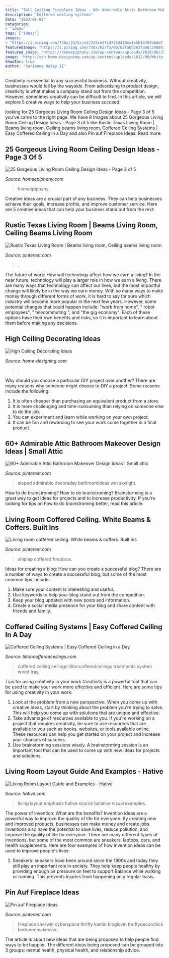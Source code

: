 ```yaml
---
title: "Tall Ceiling Fireplace Ideas - 60+ Admirable Attic Bathroom Makeover Design Ideas"
description: "Coffered ceiling systems"
date: "2023-01-08"
categories:
- "ideas"
tags: ["ideas"]
images:
- "https://i.pinimg.com/736x/23/5c/e2/235ce2f1d7252410eafe5b1570fdb0d7.jpg"
featuredImage: "https://i.pinimg.com/736x/62/fa/0b/62fa0b302fa56c3488431d0ee7208a02.jpg"
featured_image: "https://homeepiphany.com/wp-content/uploads/2016/06/25-Gorgeous-Living-Room-Ceiling-Design-Ideas-14-768x576.jpg"
image: "http://cdn.home-designing.com/wp-content/uploads/2012/09/White-living-room-dining-furniture.jpeg"
ShowToc: true
author: "Karianne Haley II"
---
```



Creativity is essential to any successful business. Without creativity, businesses would fall by the wayside. From advertising to product design, creativity is what makes a company stand out from the competition. However, sometimes creativity can be difficult to find. In this article, we will explore 5 creative ways to help your business succeed.

	

		
looking for 25 Gorgeous Living Room Ceiling Design Ideas - Page 3 of 5 you've came to the right page. We have 8 Images about 25 Gorgeous Living Room Ceiling Design Ideas - Page 3 of 5 like Rustic Texas Living Room | Beams living room, Ceiling beams living room, Coffered Ceiling Systems | Easy Coffered Ceiling in a Day and also Pin auf Fireplace Ideas. Read more:
		
    
## 25 Gorgeous Living Room Ceiling Design Ideas - Page 3 Of 5

<img loading=lazy src="https://homeepiphany.com/wp-content/uploads/2016/06/25-Gorgeous-Living-Room-Ceiling-Design-Ideas-14-768x576.jpg" onerror="this.onerror=null;this.src='https://tse1.mm.bing.net/th?id=OIP.q9LtE6tdvePor1MBZWIvWAHaFj&amp;pid=15.1';" alt="25 Gorgeous Living Room Ceiling Design Ideas - Page 3 of 5">

_Source: homeepiphany.com_

>homeepiphany. 

	

Creative ideas are a crucial part of any business. They can help businesses achieve their goals, increase profits, and improve customer service. Here are 5 creative ideas that can help your business stand out from the rest:

    
## Rustic Texas Living Room | Beams Living Room, Ceiling Beams Living Room

<img loading=lazy src="https://i.pinimg.com/736x/f7/cd/d4/f7cdd4845059866730457ba60214c45a.jpg" onerror="this.onerror=null;this.src='https://tse2.mm.bing.net/th?id=OIP.JJT69pknybtUuj59gNr3HgHaLH&amp;pid=15.1';" alt="Rustic Texas Living Room | Beams living room, Ceiling beams living room">

_Source: pinterest.com_

>. 

	

The future of work: How will technology affect how we earn a living?
In the near future, technology will play a larger role in how we earn a living. There are many ways that technology can affect our lives, but the most impactful change will likely be in the way we earn money. With so many ways to make money through different forms of work, it is hard to say for sure which industry will become more popular in the next few years. However, some potential changes that could happen include: 
"work from home", " robot employees", " telecommuting ", and "the gig economy". Each of these options have their own benefits and risks, so it is important to learn about them before making any decisions.

    
## High Ceiling Decorating Ideas

<img loading=lazy src="http://cdn.home-designing.com/wp-content/uploads/2012/09/White-living-room-dining-furniture.jpeg" onerror="this.onerror=null;this.src='https://tse1.mm.bing.net/th?id=OIP.O5peLmzCWudLhDk0MlvexAHaLH&amp;pid=15.1';" alt="High Ceiling Decorating Ideas">

_Source: home-designing.com_

>. 

	

Why should you choose a particular DIY project over another?
There are many reasons why someone might choose to DIY a project. Some reasons include the following: 
1) It is often cheaper than purchasing an equivalent product from a store.
2) It is more challenging and time-consuming than relying on someone else to do the job.
3) You can experiment and learn while working on your own project.
4) It can be fun and rewarding to see your work come together in a final product.

    
## 60+ Admirable Attic Bathroom Makeover Design Ideas | Small Attic

<img loading=lazy src="https://i.pinimg.com/736x/d6/d4/84/d6d484be72959449e2f8b19a96885a89.jpg" onerror="this.onerror=null;this.src='https://tse1.mm.bing.net/th?id=OIP.Cqvi5m1prmalJhjXaRUL5AHaMW&amp;pid=15.1';" alt="60+ Admirable Attic Bathroom Makeover Design Ideas | Small attic">

_Source: pinterest.com_

>sloped admirable decoraday bathroomideas win skylight. 

	

How to do brainstroming?
How to do brainstroming? Brainstorming is a great way to get ideas for projects and to increase productivity. If you're looking for tips on how to do brainstroming better, read this article.

    
## Living Room Coffered Ceiling. White Beams &amp; Coffers. Built Ins

<img loading=lazy src="https://i.pinimg.com/736x/23/5c/e2/235ce2f1d7252410eafe5b1570fdb0d7.jpg" onerror="this.onerror=null;this.src='https://tse4.mm.bing.net/th?id=OIP.awJctjrYAOOJ1610eNhSHQHaLH&amp;pid=15.1';" alt="Living room coffered ceiling. White beams &amp; coffers. Built ins">

_Source: pinterest.com_

>shiplap coffered fireplace. 

	

Ideas for creating a blog: How can you create a successful blog?
There are a number of ways to create a successful blog, but some of the most common tips include: 
1. Make sure your content is interesting and useful.
2. Use keywords to help your blog stand out from the competition.
3. Keep your blog updated with new posts and information.
4. Create a social media presence for your blog and share content with friends and family.

    
## Coffered Ceiling Systems | Easy Coffered Ceiling In A Day

<img loading=lazy src="http://www.tiltoncofferedceilings.com/wp-content/uploads/2014/08/Image-1.jpg" onerror="this.onerror=null;this.src='https://tse3.mm.bing.net/th?id=OIP.wiASjs0iAiyJCIk2u7AZygHaE8&amp;pid=15.1';" alt="Coffered Ceiling Systems | Easy Coffered Ceiling in a Day">

_Source: tiltoncofferedceilings.com_

>coffered ceiling ceilings tiltoncofferedceilings treatments system wood tray. 

	

Tips for using creativity in your work
Creativity is a powerful tool that can be used to make your work more effective and efficient. Here are some tips for using creativity in your work:
1. Look at the problem from a new perspective. When you come up with creative ideas, start by thinking about the problem you're trying to solve. This will help you come up with solutions that are unique and effective.
2. Take advantage of resources available to you. If you're working on a project that requires creativity, be sure to use resources that are available to you such as books, websites, or tools available online. These resources can help you get started on your project and increase your chances of success.
3. Use brainstorming sessions wisely. A brainstorming session is an important tool that can be used to come up with new ideas for projects and solutions.

    
## Living Room Layout Guide And Examples - Hative

<img loading=lazy src="https://hative.com/wp-content/uploads/2016/06/living-room-layout/44-living-room-layout-ideas.jpg" onerror="this.onerror=null;this.src='https://tse1.mm.bing.net/th?id=OIP.BFBsKlisB8wSj82NjkMISgHaKW&amp;pid=15.1';" alt="Living Room Layout Guide and Examples - Hative">

_Source: hative.com_

>living layout emphasis hative source balance visual examples. 

	

The power of invention: What are the benefits?
Invention ideas are a powerful way to improve the quality of life for everyone. By creating new and improved products, businesses can make money and create jobs. Inventions also have the potential to save lives, reduce pollution, and improve the quality of life for everyone. There are many different types of inventions, but some of the most common are sneakers, laptops, cars, and health supplements. Here are four examples of how invention ideas can be used to improve people's lives: 
1. Sneakers: sneakers have been around since the 1800s and today they still play an important role in society. They help keep people healthy by providing enough air pressure on feet to support Balance while walking or running. This prevents injuries from happening on a regular basis.

    
## Pin Auf Fireplace Ideas

<img loading=lazy src="https://i.pinimg.com/736x/62/fa/0b/62fa0b302fa56c3488431d0ee7208a02.jpg" onerror="this.onerror=null;this.src='https://tse4.mm.bing.net/th?id=OIP.kcCe1qPhTxxf-1Nm4Xs8OwHaLH&amp;pid=15.1';" alt="Pin auf Fireplace Ideas">

_Source: pinterest.com_

>fireplace sherwin cyberspace thrifty kamin bloglovin thriftydecorchick bedroommakeover. 

	

The article is about new ideas that are being proposed to help people find ways to be happier. The different ideas being proposed can be grouped into 3 groups: mental health, physical health, and relationship advice.

